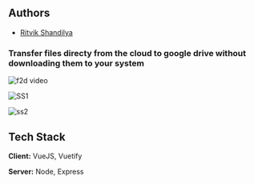 
## Authors

- [Ritvik Shandilya](https://github.com/ritvikshandilya)


### Transfer files directy from the cloud to google drive without downloading them to your system

![f2d video](https://user-images.githubusercontent.com/5859629/157323083-8e0bd4e6-0238-4b71-a3f1-4317bb999944.gif)

![SS1](https://user-images.githubusercontent.com/5859629/157323095-ea89a58d-740b-403d-b2fc-6397e90617af.png)

![ss2](https://user-images.githubusercontent.com/5859629/157323116-42ffbf09-a8eb-43e0-a2a7-bb1a8345bee2.png)

## Tech Stack

**Client:** VueJS, Vuetify

**Server:** Node, Express
